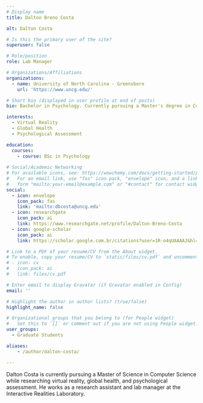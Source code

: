 ```yaml
---
# Display name
title: Dalton Breno Costa

alt: Dalton Costa

# Is this the primary user of the site?
superuser: false

# Role/position
role: Lab Manager

# Organizations/Affiliations
organizations:
  - name: University of North Carolina - Greensboro
    url: 'https://www.uncg.edu/'

# Short bio (displayed in user profile at end of posts)
bio: Bachelor in Psychology. Currently pursuing a Master's degree in Computer Science while researching virtual reality, global health, and psychological assessment. He works as a research assistant and lab manager at IRLab.

interests:
  - Virtual Reality
  - Global Health
  - Psychological Assessment

education:
  courses:
    - course: BSc in Psychology
    
# Social/Academic Networking
# For available icons, see: https://wowchemy.com/docs/getting-started/page-builder/#icons
#   For an email link, use "fas" icon pack, "envelope" icon, and a link in the
#   form "mailto:your-email@example.com" or "#contact" for contact widget.
social:
  - icon: envelope
    icon_pack: fas
    link: 'mailto:dbcosta@uncg.edu'
  - icon: researchgate
    icon_pack: ai
    link: https://www.researchgate.net/profile/Dalton-Breno-Costa
  - icon: google-scholar
    icon_pack: ai
    link: https://scholar.google.com.br/citations?user=1R-o4qUAAAAJ&hl=en

# Link to a PDF of your resume/CV from the About widget.
# To enable, copy your resume/CV to `static/files/cv.pdf` and uncomment the lines below.
# - icon: cv
#   icon_pack: ai
#   link: files/cv.pdf

# Enter email to display Gravatar (if Gravatar enabled in Config)
email: ''

# Highlight the author in author lists? (true/false)
highlight_name: false

# Organizational groups that you belong to (for People widget)
#   Set this to `[]` or comment out if you are not using People widget.
user_groups:
  - Graduate Students

aliases:
    - /author/dalton-costa/

---
```


Dalton Costa is currently pursuing a Master of Science in Computer Science while researching virtual reality, global health, and psychological assessment. He works as a research assistant and lab manager at the Interactive Realities Laboratory.